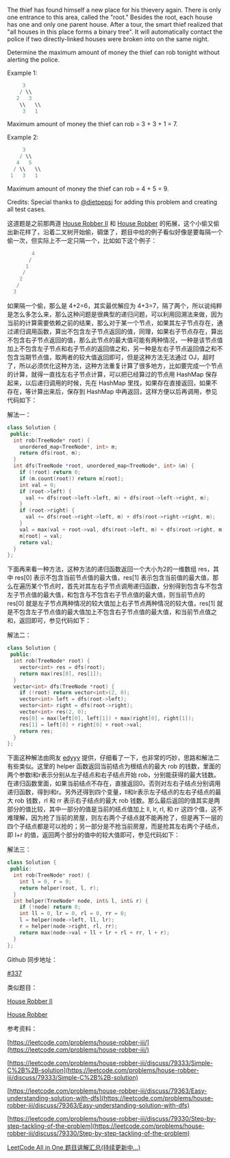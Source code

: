 The thief has found himself a new place for his thievery again. There is only one entrance to this area, called the "root." Besides the root, each house has one and only one parent house. After a tour, the smart thief realized that "all houses in this place forms a binary tree". It will automatically contact the police if two directly-linked houses were broken into on the same night.

Determine the maximum amount of money the thief can rob tonight without alerting the police.

Example 1:

```cpp
     3
    / \\
   2   3
    \\   \\ 
     3   1
```

Maximum amount of money the thief can rob = 3 + 3 + 1 = 7.

Example 2:

```cpp
     3
    / \\
   4   5
  / \\   \\ 
 1   3   1
```

Maximum amount of money the thief can rob = 4 + 5 = 9.

Credits: Special thanks to [@dietpepsi](https://leetcode.com/discuss/user/dietpepsi) for adding this problem and creating all test cases.

这道题是之前那两道 [House Robber II](http://www.cnblogs.com/grandyang/p/4518674.html) 和 [House Robber](http://www.cnblogs.com/grandyang/p/4383632.html) 的拓展，这个小偷又偷出新花样了，沿着二叉树开始偷，碉堡了，题目中给的例子看似好像是要每隔一个偷一次，但实际上不一定只隔一个，比如如下这个例子：

```cpp
        4
       /
      1
     /
    2
   /
  3
```

如果隔一个偷，那么是 4+2=6，其实最优解应为 4+3=7，隔了两个，所以说纯粹是怎么多怎么来，那么这种问题是很典型的递归问题，可以利用回溯法来做，因为当前的计算需要依赖之前的结果，那么对于某一个节点，如果其左子节点存在，通过递归调用函数，算出不包含左子节点返回的值，同理，如果右子节点存在，算出不包含右子节点返回的值，那么此节点的最大值可能有两种情况，一种是该节点值加上不包含左子节点和右子节点的返回值之和，另一种是左右子节点返回值之和不包含当期节点值，取两者的较大值返回即可，但是这种方法无法通过 OJ，超时了，所以必须优化这种方法，这种方法重复计算了很多地方，比如要完成一个节点的计算，就得一直找左右子节点计算，可以把已经算过的节点用 HashMap 保存起来，以后递归调用的时候，先在 HashMap 里找，如果存在直接返回，如果不存在，等计算出来后，保存到 HashMap 中再返回，这样方便以后再调用，参见代码如下：

解法一：

```cpp
class Solution {
 public:
  int rob(TreeNode* root) {
    unordered_map<TreeNode*, int> m;
    return dfs(root, m);
  }
  int dfs(TreeNode *root, unordered_map<TreeNode*, int> &m) {
    if (!root) return 0;
    if (m.count(root)) return m[root];
    int val = 0;
    if (root->left) {
      val += dfs(root->left->left, m) + dfs(root->left->right, m);
    }
    if (root->right) {
      val += dfs(root->right->left, m) + dfs(root->right->right, m);
    }
    val = max(val + root->val, dfs(root->left, m) + dfs(root->right, m));
    m[root] = val;
    return val;
  }
};
```

下面再来看一种方法，这种方法的递归函数返回一个大小为2的一维数组 res，其中 res\[0\] 表示不包含当前节点值的最大值，res\[1\] 表示包含当前值的最大值，那么在遍历某个节点时，首先对其左右子节点调用递归函数，分别得到包含与不包含左子节点值的最大值，和包含与不包含右子节点值的最大值，则当前节点的 res\[0\] 就是左子节点两种情况的较大值加上右子节点两种情况的较大值，res\[1\] 就是不包含左子节点值的最大值加上不包含右子节点值的最大值，和当前节点值之和，返回即可，参见代码如下：

解法二：

```cpp
class Solution {
 public:
  int rob(TreeNode* root) {
    vector<int> res = dfs(root);
    return max(res[0], res[1]);
  }
  vector<int> dfs(TreeNode *root) {
    if (!root) return vector<int>(2, 0);
    vector<int> left = dfs(root->left);
    vector<int> right = dfs(root->right);
    vector<int> res(2, 0);
    res[0] = max(left[0], left[1]) + max(right[0], right[1]);
    res[1] = left[0] + right[0] + root->val;
    return res;
  }
};
```

下面这种解法由网友 [edyyy](http://home.cnblogs.com/u/1090659/) 提供，仔细看了一下，也非常的巧妙，思路和解法二有些类似。这里的 helper 函数返回当前结点为根结点的最大 rob 的钱数，里面的两个参数l和r表示分别从左子结点和右子结点开始 rob，分别能获得的最大钱数。在递归函数里面，如果当前结点不存在，直接返回0。否则对左右子结点分别调用递归函数，得到l和r。另外还得到四个变量，ll和lr表示左子结点的左右子结点的最大 rob 钱数，rl 和 rr 表示右子结点的最大 rob 钱数。那么最后返回的值其实是两部分的值比较，其中一部分的值是当前的结点值加上 ll, lr, rl, 和 rr 这四个值，这不难理解，因为抢了当前的房屋，则左右两个子结点就不能再抢了，但是再下一层的四个子结点都是可以抢的；另一部分是不抢当前房屋，而是抢其左右两个子结点，即 l+r 的值，返回两个部分的值中的较大值即可，参见代码如下：

解法三：

```cpp
class Solution {
 public:
  int rob(TreeNode* root) {
    int l = 0, r = 0;
    return helper(root, l, r);
  }
  int helper(TreeNode* node, int& l, int& r) {
    if (!node) return 0;
    int ll = 0, lr = 0, rl = 0, rr = 0;
    l = helper(node->left, ll, lr);
    r = helper(node->right, rl, rr);
    return max(node->val + ll + lr + rl + rr, l + r);
  }
};
```

Github 同步地址：

[#337](https://github.com/grandyang/leetcode/issues/337)

类似题目：

[House Robber II](http://www.cnblogs.com/grandyang/p/4518674.html)

[House Robber](http://www.cnblogs.com/grandyang/p/4383632.html)

参考资料：

[https://leetcode.com/problems/house-robber-iii/](https://leetcode.com/problems/house-robber-iii/)

[https://leetcode.com/problems/house-robber-iii/discuss/79333/Simple-C%2B%2B-solution](https://leetcode.com/problems/house-robber-iii/discuss/79333/Simple-C%2B%2B-solution)

[https://leetcode.com/problems/house-robber-iii/discuss/79363/Easy-understanding-solution-with-dfs](https://leetcode.com/problems/house-robber-iii/discuss/79363/Easy-understanding-solution-with-dfs)

[https://leetcode.com/problems/house-robber-iii/discuss/79330/Step-by-step-tackling-of-the-problem](https://leetcode.com/problems/house-robber-iii/discuss/79330/Step-by-step-tackling-of-the-problem)

[LeetCode All in One 题目讲解汇总(持续更新中...)](http://www.cnblogs.com/grandyang/p/4606334.html)
